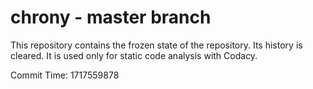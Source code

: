 # chrony - master branch

This repository contains the frozen state of the repository.
Its history is cleared. It is used only for static code
analysis with Codacy.

Commit Time: 1717559878